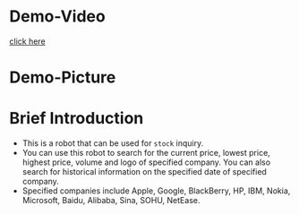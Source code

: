 # Demo-Video
[click here]()
# Demo-Picture

# Brief Introduction
* This is a robot that can be used for `stock` inquiry.<br>
* You can use this robot to search for the current price, lowest price, highest price, volume and logo of specified company. You can also search for historical information on the specified date of specified company.<br>
* Specified companies include Apple, Google, BlackBerry, HP, IBM, Nokia, Microsoft, Baidu, Alibaba, Sina, SOHU, NetEase.<br>
